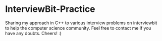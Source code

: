 # InterviewBit-Practice
Sharing my approach in C++ to various interview problems on interviewbit to help the computer science community.
Feel free to contact me if you have any doubts. Cheers! :)
